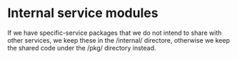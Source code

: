 # Internal service modules

If we have specific-service packages that we do not intend to share with other services, we keep these in the /internal/ directore, otherwise we keep the shared code under the /pkg/ directory instead. 